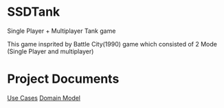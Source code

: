 # SSDTank

Single Player + Multiplayer Tank game

This game insprited by Battle City(1990) game which consisted of 2 Mode (Single Player and multiplayer)

# Project Documents
[Use Cases](https://github.com/wave49192/SSDTank/wiki/Use-Case)
[Domain Model](https://github.com/wave49192/SSDTank/wiki/Domain-Model)
